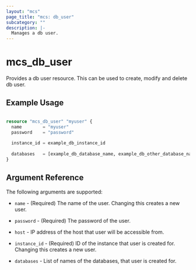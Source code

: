 ```yaml
---
layout: "mcs"
page_title: "mcs: db_user"
subcategory: ""
description: |-
  Manages a db user.
---
```


# mcs\_db\_user

Provides a db user resource. This can be used to create, modify and delete db user.

## Example Usage

```terraform

resource "mcs_db_user" "myuser" {
  name        = "myuser"
  password    = "password"
  
  instance_id = example_db_instance_id
  
  databases   = [example_db_database_name, example_db_other_database_name]
}
```
## Argument Reference

The following arguments are supported:

* `name` - (Required) The name of the user. Changing this creates a new user.

* `password` - (Required) The password of the user.

* `host` - IP address of the host that user will be accessible from.

* `instance_id` - (Required) ID of the instance that user is created for. Changing this creates a new user.

* `databases` - List of names of the databases, that user is created for.

